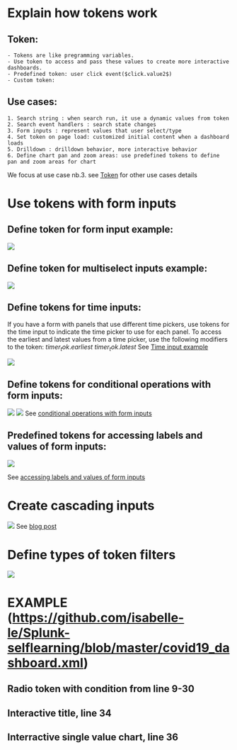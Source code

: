 # Explain how tokens work
## Token:
	- Tokens are like pregramming variables.
	- Use token to access and pass these values to create more interactive dashboards.
	- Predefined token: user click event($click.value2$)
	- Custom token: 
## Use cases:
	1. Search string : when search run, it use a dynamic values from token
	2. Search event handlers : search state changes
	3. Form inputs : represent values that user select/type
	4. Set token on page load: customized initial content when a dashboard loads
	5. Drilldown : drilldown behavior, more interactive behavior
	6. Define chart pan and zoom areas: use predefined tokens to define pan and zoom areas for chart

We focus at use case nb.3. see [Token](https://docs.splunk.com/Documentation/Splunk/7.3.1/Viz/tokens) for other use cases details 

# Use tokens with form inputs
## Define token for form input example:
![](image./token_formInput.png)

## Define token for multiselect inputs example:
![](image./token_multiInput.png)

## Define tokens for time inputs:
If you have a form with panels that use different time pickers, use tokens for the time input to indicate the time picker to use for each panel. To access the earliest and latest values from a time picker, use the following modifiers to the token:
	$timer_tok.earliest$
	$timer_tok.latest$
See [Time input example](https://docs.splunk.com/Documentation/Splunk/7.3.1/Viz/tokens#Time_input_example)

![](image./token_localtime.png)

## Define tokens for conditional operations with form inputs:
![](image./token_condition1.png)
![](image./token_condition2.png)
See [conditional operations with form inputs](https://docs.splunk.com/Documentation/Splunk/7.3.1/Viz/tokens#Conditional_operations_with_form_inputs)
## Predefined tokens for accessing labels and values of form inputs:
![](image./token_label_value.png)

See [accessing labels and values of form inputs](https://docs.splunk.com/Documentation/Splunk/7.3.1/Viz/tokens#Access_labels_and_values_of_form_inputs)

# Create cascading inputs
![](image./cascading.png)
See [blog post](https://www.splunk.com/en_us/blog/tips-and-tricks/build-a-dashboard-with-dynamic-and-editable-inputs.html)

# Define types of token filters

![](image./token_filter.png)

# EXAMPLE (https://github.com/isabelle-le/Splunk-selflearning/blob/master/covid19_dashboard.xml)
## Radio token with condition from line 9-30
## Interactive title, line 34
## Interractive single value chart, line 36
